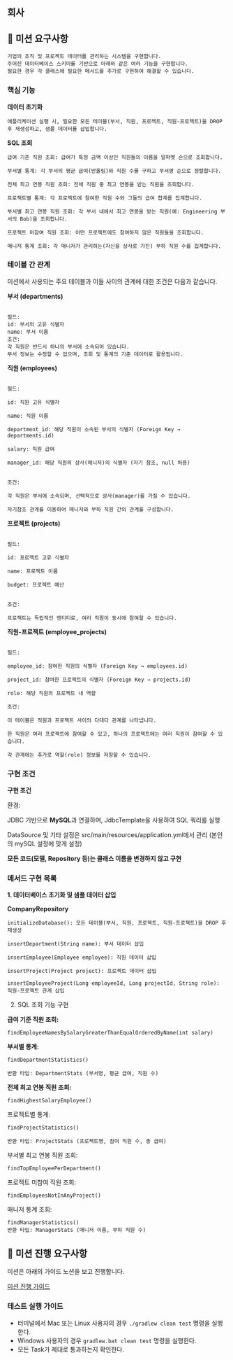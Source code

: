 ## 회사

## 🎯 미션 요구사항
```
기업의 조직 및 프로젝트 데이터를 관리하는 시스템을 구현합니다.
주어진 데이터베이스 스키마를 기반으로 아래와 같은 여러 기능을 구현합니다.
필요한 경우 각 클래스에 필요한 메서드를 추가로 구현하여 해결할 수 있습니다. 
```

### 핵심 기능

**데이터 초기화**

```
애플리케이션 실행 시, 필요한 모든 테이블(부서, 직원, 프로젝트, 직원-프로젝트)을 DROP 후 재생성하고, 샘플 데이터를 삽입합니다.
```

**SQL 조회**
```
급여 기준 직원 조회: 급여가 특정 금액 이상인 직원들의 이름을 알파벳 순으로 조회합니다.

부서별 통계: 각 부서의 평균 급여(반올림)와 직원 수를 구하고 부서명 순으로 정렬합니다.

전체 최고 연봉 직원 조회: 전체 직원 중 최고 연봉을 받는 직원을 조회합니다.

프로젝트별 통계: 각 프로젝트에 참여한 직원 수와 그들의 급여 합계를 집계합니다.

부서별 최고 연봉 직원 조회: 각 부서 내에서 최고 연봉을 받는 직원(예: Engineering 부서의 Bob)을 조회합니다.

프로젝트 미참여 직원 조회: 어떤 프로젝트에도 참여하지 않은 직원들을 조회합니다.

매니저 통계 조회: 각 매니저가 관리하는(자신을 상사로 가진) 부하 직원 수를 집계합니다.

```

### 테이블 간 관계
미션에서 사용되는 주요 테이블과 이들 사이의 관계에 대한 조건은 다음과 같습니다.

**부서 (departments)**
```

필드:
id: 부서의 고유 식별자
name: 부서 이름
조건:
각 직원은 반드시 하나의 부서에 소속되어 있습니다.
부서 정보는 수정할 수 없으며, 조회 및 통계의 기준 데이터로 활용됩니다.
```


**직원 (employees)**
```

필드:

id: 직원 고유 식별자

name: 직원 이름

department_id: 해당 직원이 소속된 부서의 식별자 (Foreign Key → departments.id)

salary: 직원 급여

manager_id: 해당 직원의 상사(매니저)의 식별자 (자기 참조, null 허용)


조건:

각 직원은 부서에 소속되며, 선택적으로 상사(manager)를 가질 수 있습니다.

자기참조 관계를 이용하여 매니저와 부하 직원 간의 관계를 구성합니다.

```

**프로젝트 (projects)**
```

필드:

id: 프로젝트 고유 식별자

name: 프로젝트 이름

budget: 프로젝트 예산


조건:

프로젝트는 독립적인 엔티티로, 여러 직원이 동시에 참여할 수 있습니다.
```

**직원-프로젝트 (employee_projects)**
```

필드:

employee_id: 참여한 직원의 식별자 (Foreign Key → employees.id)

project_id: 참여한 프로젝트의 식별자 (Foreign Key → projects.id)

role: 해당 직원의 프로젝트 내 역할

조건:

이 테이블은 직원과 프로젝트 사이의 다대다 관계를 나타냅니다.

한 직원은 여러 프로젝트에 참여할 수 있고, 하나의 프로젝트에는 여러 직원이 참여할 수 있습니다.

각 관계에는 추가로 역할(role) 정보를 저장할 수 있습니다.
```

### 구현 조건

**구현 조건**

환경:

JDBC 기반으로 **MySQL**과 연결하며, JdbcTemplate을 사용하여 SQL 쿼리를 실행

DataSource 및 기타 설정은 src/main/resources/application.yml에서 관리 (본인의 mySQL 설정에 맞게 설정)

**모든 코드(모델, Repository 등)는 클래스 이름을 변경하지 않고 구현**

### 메서드 구현 목록

**1. 데이터베이스 초기화 및 샘플 데이터 삽입**

**CompanyRepository**

```
initializeDatabase(): 모든 테이블(부서, 직원, 프로젝트, 직원-프로젝트)을 DROP 후 재생성

insertDepartment(String name): 부서 데이터 삽입

insertEmployee(Employee employee): 직원 데이터 삽입

insertProject(Project project): 프로젝트 데이터 삽입

insertEmployeeProject(Long employeeId, Long projectId, String role): 직원-프로젝트 관계 삽입
```

2. SQL 조회 기능 구현

**급여 기준 직원 조회:**

```
findEmployeeNamesBySalaryGreaterThanEqualOrderedByName(int salary)
```

**부서별 통계:**

```
findDepartmentStatistics()

반환 타입: DepartmentStats (부서명, 평균 급여, 직원 수)
```

**전체 최고 연봉 직원 조회:**

```
findHighestSalaryEmployee()
```

프로젝트별 통계:

```
findProjectStatistics()

반환 타입: ProjectStats (프로젝트명, 참여 직원 수, 총 급여)
```

부서별 최고 연봉 직원 조회:

```
findTopEmployeePerDepartment()
```

프로젝트 미참여 직원 조회:

```
findEmployeesNotInAnyProject()
```

매니저 통계 조회:

```
findManagerStatistics()
반환 타입: ManagerStats (매니저 이름, 부하 직원 수)
```



## 📢 미션 진행 요구사항
미션은 아래의 가이드 노션을 보고 진행합니다.

[미션 진행 가이드](https://leets-final.notion.site/BackEndZero100-1bd13059433780ce8f91cfe8ba54917a?pvs=4)

### 테스트 실행 가이드


- 터미널에서 Mac 또는 Linux 사용자의 경우 `./gradlew clean test` 명령을 실행한다.
- Windows 사용자의 경우 `gradlew.bat clean test` 명령을 실행한다.
- 모든 Task가 제대로 통과하는지 확인한다.

